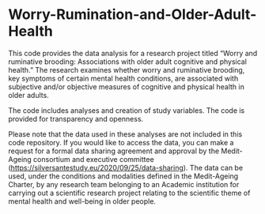 # Worry-Rumination-and-Older-Adult-Health

This code provides the data analysis for a research project titled “Worry and ruminative brooding: Associations with older adult cognitive and physical health.” The research examines whether worry and ruminative brooding, key symptoms of certain mental health conditions, are associated with subjective and/or objective measures of cognitive and physical health in older adults.

The code includes analyses and creation of study variables. The code is provided for transparency and openness. 

Please note that the data used in these analyses are not included in this code repository. If you would like to access the data, you can make a request for a formal data sharing agreement and approval by the Medit-Ageing consortium and executive committee (https://silversantestudy.eu/2020/09/25/data-sharing). The data can be used, under the conditions and modalities defined in the Medit-Ageing Charter, by any research team belonging to an Academic institution for carrying out a scientific research project relating to the scientific theme of mental health and well-being in older people. 
